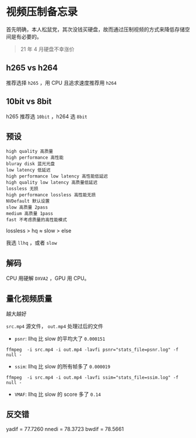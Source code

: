 # 视频压制备忘录

首先明确，本人松鼠党，其次没钱买硬盘，故而通过压制视频的方式来降低存储空间是有必要的。

> 21 年 4 月硬盘不幸涨价

## h265 vs h264

推荐选择 `h265` ，用 CPU 且追求速度推荐用 `h264`

## 10bit vs 8bit

h265 推荐选 `10bit` ，h264 选 `8bit`

## 预设

```
high quality 高质量
high performance 高性能
bluray disk 蓝光光盘
low latency 低延迟
high performance low latency 高性能低延迟
high quality low latency 高质量低延迟
lossless 无损
high performance lossless 高性能无损
NVDefault 默认设置
slow 高质量 2pass
medium 高质量 1pass
fast 不考虑质量的高性能模式
```

lossless > hq ≈ slow > else

我选 `llhq` ，或者 `slow`

## 解码

CPU 用硬解 `DXVA2` ，GPU 用 CPU。

## 量化视频质量

越大越好

`src.mp4` 源文件， `out.mp4` 处理过后的文件

*   `psnr`: llhq 比 slow 的平均大了 `0.000151`

 `ffmpeg  -i src.mp4 -i out.mp4 -lavfi psnr="stats_file=psnr.log" -f null -`

*   `ssim`: llhq 比 slow 的所有帧多了 `0.000019`

 `ffmpeg  -i src.mp4 -i out.mp4 -lavfi ssim="stats_file=ssim.log" -f null -`

*   `VMAF`: llhq 比 slow 的 score 多了 `0.14`

## 反交错

yadif = 77.7260
nnedi = 78.3723
bwdif = 78.5661
